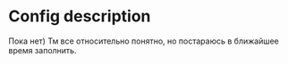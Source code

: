 # Config description

Пока нет) Тм все относительно понятно, но постараюсь в ближайшее время заполнить.
